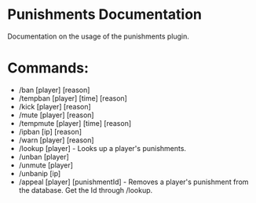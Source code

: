 Punishments Documentation
=====
Documentation on the usage of the punishments plugin.

Commands:
=====
  * /ban [player] [reason]
  * /tempban [player] [time] [reason]
  * /kick [player] [reason]
  * /mute [player] [reason]
  * /tempmute [player] [time] [reason]
  * /ipban [ip] [reason]
  * /warn [player] [reason]
  * /lookup [player] - Looks up a player's punishments.
  * /unban [player]
  * /unmute [player]
  * /unbanip [ip]
  * /appeal [player] [punishmentId] - Removes a player's punishment from the database. Get the Id through /lookup.

	 
	 
